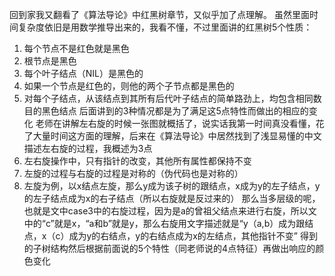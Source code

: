 回到家我又翻看了《算法导论》中红黑树章节，又似乎加了点理解。
虽然里面时间复杂度依旧是用数学推导出来的，我看不懂，不过里面讲的红黑树5个性质：
1. 每个节点不是红色就是黑色
2. 根节点是黑色
3. 每个叶子结点（NIL）是黑色的
4. 如果一个节点是红色的，则他的两个子节点都是黑色的
5. 对每个子结点，从该结点到其所有后代叶子结点的简单路劲上，均包含相同数目的黑色结点
后面讲到的3种情况都是为了满足这5点特性而做出的相应的变化
老师在讲解左右旋的时候一张图就概括了，说实话我第一时间真没看懂，花了大量时间这方面的理解，后来在《算法导论》中居然找到了浅显易懂的中文描述左右旋的过程，我概述为3点
1. 左右旋操作中，只有指针的改变，其他所有属性都保持不变
2. 左旋的过程与右旋的过程是对称的（伪代码也是对称的）
3. 左旋为例，以x结点左旋，那么y成为该子树的跟结点，x成为y的左子结点，y的左子结点成为x的右子结点（所以右旋就是反过来的）
那么当多层级的呢，也就是文中case3中的右旋过程，因为是a的曾祖父结点来进行右旋，所以文中的“c”就是x，“a和b”就是y，那么右旋用文字描述就是“y（a,b）成为跟结点，x（c）成为y的右结点，y的右结点成为x的左结点，其他指针不变”
得到的子树结构然后根据前面说的5个特性（同老师说的4点特征）再做出响应的颜色变化